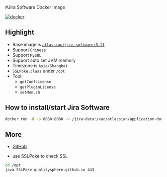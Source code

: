 #Jira Software Docker Image 

[![docker](https://img.shields.io/static/v1?style=for-the-badge&logo=docker&label=docker&message=bxwill/jira-software&color=2496ED)](https://hub.docker.com/r/bxwill/jira-software)

## Highlight

- Base image is [`atlassian/jira-software:8.11`](https://hub.docker.com/r/atlassian/jira-software/tags?page=1&ordering=-name&name=8.11)
- Support `Chinese`
- Support `MySQL`
- Support auto set JVM memory 
- Timezone is `Asia/Shanghai`
- `SSLPoke.class` under `/opt`
- Tool
  - `getConfLicense`
  - `getPluginLicense`
  - `setMem.sh`

## How to install/start Jira Software

```bash
docker run -d -p 8080:8080 -v /jira-data:/var/atlassian/application-data/jira -it bxwill/jira-software:8.11
```

## More

- [GitHub](https://github.com/seoktaehyeon/docker-jira-software)

- use SSLPoke to check SSL
```bash
cd /opt
java SSLPoke qualitysphere.github.io 443
```